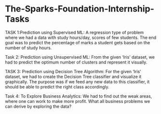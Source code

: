 # The-Sparks-Foundation-Internship-Tasks
TASK 1:Prediction using Supervised ML: A regression type of problem where we had a data with study hours/day, scores of few students. The end goal was to predict the percentage of marks a student gets based on the number of study hours.

Task 2: Prediction using Unsupervised ML: From the given ‘Iris’ dataset, we had to predict the optimum number of clusters and represent it visually.

TASK 3: Prediction using Decision Tree Algorithm: For the given ‘Iris’ dataset, we had to create the Decision Tree classifier and visualize it graphically. The purpose was if we feed any new data to this classifier, it should be able to predict the right class accordingly.

Task 4: To Explore Business Analytics: We had to find out the weak areas, where one can work to make more profit. What all business problems we can derive by exploring the data?

